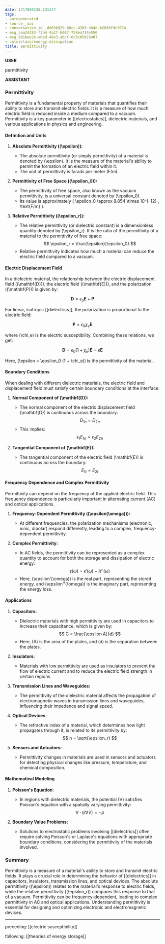 ```yaml
---
date: 1717099235.231347
tags:
- autogenerated
- source__oai
- conversation_id__dd69b929-86cc-42b5-b64d-b2086fdcf07a
- msg_aaa2d283-f3b4-4a2f-b067-758ea714e556
- msg_681bee2b-e0ed-48e3-abcf-6d3c05028407
- colorclass/energy-dissipation
title: permittivity
---
```


**USER**

permittivity


**ASSISTANT**

### Permittivity

Permittivity is a fundamental property of materials that quantifies their ability to store and transmit electric fields. It is a measure of how much electric field is reduced inside a medium compared to a vacuum. Permittivity is a key parameter in [[electrostatics]], dielectric materials, and various applications in physics and engineering.

#### Definition and Units

1. **Absolute Permittivity (\(\epsilon\)):**
   - The absolute permittivity (or simply permittivity) of a material is denoted by \(\epsilon\). It is the measure of the material's ability to permit the formation of an electric field within it.
   - The unit of permittivity is farads per meter (F/m).

2. **Permittivity of Free Space (\(\epsilon_0\)):**
   - The permittivity of free space, also known as the vacuum permittivity, is a universal constant denoted by \(\epsilon_0\).
   - Its value is approximately \( \epsilon_0 \approx 8.854 \times 10^{-12} \, \text{F/m} \).

3. **Relative Permittivity (\(\epsilon_r\)):**
   - The relative permittivity (or dielectric constant) is a dimensionless quantity denoted by \(\epsilon_r\). It is the ratio of the permittivity of a material to the permittivity of free space:
     $$
     \epsilon_r = \frac{\epsilon}{\epsilon_0}
     $$
   - Relative permittivity indicates how much a material can reduce the electric field compared to a vacuum.

#### Electric Displacement Field

In a dielectric material, the relationship between the electric displacement field (\(\mathbf{D}\)), the electric field (\(\mathbf{E}\)), and the polarization (\(\mathbf{P}\)) is given by:

$$
\mathbf{D} = \epsilon_0 \mathbf{E} + \mathbf{P}
$$

For linear, isotropic [[dielectrics]], the polarization is proportional to the electric field:

$$
\mathbf{P} = \epsilon_0 \chi_e \mathbf{E}
$$

where \(\chi_e\) is the electric susceptibility. Combining these relations, we get:

$$
\mathbf{D} = \epsilon_0 (1 + \chi_e) \mathbf{E} = \epsilon \mathbf{E}
$$

Here, \(\epsilon = \epsilon_0 (1 + \chi_e)\) is the permittivity of the material.

#### Boundary Conditions

When dealing with different dielectric materials, the electric field and displacement field must satisfy certain boundary conditions at the interface:

1. **Normal Component of \(\mathbf{D}\):**
   - The normal component of the electric displacement field \(\mathbf{D}\) is continuous across the boundary:
     $$
     D_{1n} = D_{2n}
     $$
   - This implies:
     $$
     \epsilon_1 E_{1n} = \epsilon_2 E_{2n}
     $$

2. **Tangential Component of \(\mathbf{E}\):**
   - The tangential component of the electric field \(\mathbf{E}\) is continuous across the boundary:
     $$
     E_{1t} = E_{2t}
     $$

#### Frequency Dependence and Complex Permittivity

Permittivity can depend on the frequency of the applied electric field. This frequency dependence is particularly important in alternating current (AC) and optical applications.

1. **Frequency-Dependent Permittivity (\(\epsilon(\omega)\)):**
   - At different frequencies, the polarization mechanisms (electronic, ionic, dipolar) respond differently, leading to a complex, frequency-dependent permittivity.

2. **Complex Permittivity:**
   - In AC fields, the permittivity can be represented as a complex quantity to account for both the storage and dissipation of electric energy:
     $$
     \epsilon(\omega) = \epsilon'(\omega) - i\epsilon''(\omega)
     $$
   - Here, \(\epsilon'(\omega)\) is the real part, representing the stored energy, and \(\epsilon''(\omega)\) is the imaginary part, representing the energy loss.

#### Applications

1. **Capacitors:**
   - Dielectric materials with high permittivity are used in capacitors to increase their capacitance, which is given by:
     $$
     C = \frac{\epsilon A}{d}
     $$
   - Here, \(A\) is the area of the plates, and \(d\) is the separation between the plates.

2. **Insulators:**
   - Materials with low permittivity are used as insulators to prevent the flow of electric current and to reduce the electric field strength in certain regions.

3. **Transmission Lines and Waveguides:**
   - The permittivity of the dielectric material affects the propagation of electromagnetic waves in transmission lines and waveguides, influencing their impedance and signal speed.

4. **Optical Devices:**
   - The refractive index of a material, which determines how light propagates through it, is related to its permittivity by:
     $$
     n = \sqrt{\epsilon_r}
     $$

5. **Sensors and Actuators:**
   - Permittivity changes in materials are used in sensors and actuators for detecting physical changes like pressure, temperature, and chemical composition.

#### Mathematical Modeling

1. **Poisson's Equation:**
   - In regions with dielectric materials, the potential \(V\) satisfies Poisson's equation with a spatially varying permittivity:
     $$
     \nabla \cdot (\epsilon \nabla V) = -\rho
     $$

2. **Boundary Value Problems:**
   - Solutions to electrostatic problems involving [[dielectrics]] often require solving Poisson's or Laplace's equations with appropriate boundary conditions, considering the permittivity of the materials involved.

### Summary

Permittivity is a measure of a material's ability to store and transmit electric fields. It plays a crucial role in determining the behavior of [[dielectrics]] in capacitors, insulators, transmission lines, and optical devices. The absolute permittivity (\(\epsilon\)) relates to the material's response to electric fields, while the relative permittivity (\(\epsilon_r\)) compares this response to that of a vacuum. Permittivity can be frequency-dependent, leading to complex permittivity in AC and optical applications. Understanding permittivity is essential for designing and optimizing electronic and electromagnetic devices.


---

preceding: [[electric susceptibility]]  


following: [[theories of energy storage]]